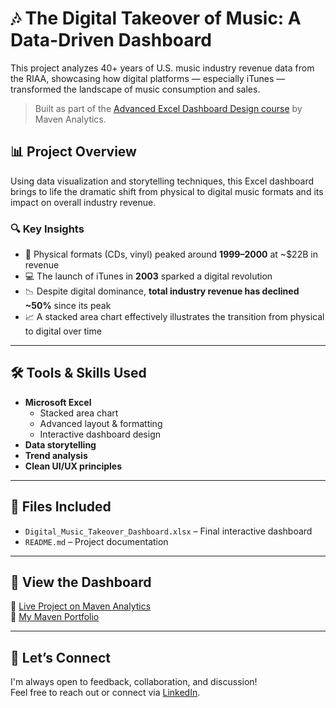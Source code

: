 # 🎶 The Digital Takeover of Music: A Data-Driven Dashboard

This project analyzes 40+ years of U.S. music industry revenue data from the RIAA, showcasing how digital platforms — especially iTunes — transformed the landscape of music consumption and sales.

> Built as part of the [Advanced Excel Dashboard Design course](https://mavenanalytics.io/) by Maven Analytics.

## 📊 Project Overview

Using data visualization and storytelling techniques, this Excel dashboard brings to life the dramatic shift from physical to digital music formats and its impact on overall industry revenue.

### 🔍 Key Insights

- 📀 Physical formats (CDs, vinyl) peaked around **1999–2000** at ~$22B in revenue  
- 💻 The launch of iTunes in **2003** sparked a digital revolution  
- 📉 Despite digital dominance, **total industry revenue has declined ~50%** since its peak  
- 📈 A stacked area chart effectively illustrates the transition from physical to digital over time

---

## 🛠 Tools & Skills Used

- **Microsoft Excel**
  - Stacked area chart
  - Advanced layout & formatting
  - Interactive dashboard design
- **Data storytelling**
- **Trend analysis**
- **Clean UI/UX principles**

---

## 📎 Files Included

- `Digital_Music_Takeover_Dashboard.xlsx` – Final interactive dashboard  
- `README.md` – Project documentation

---

## 📁 View the Dashboard

🔗 [Live Project on Maven Analytics](https://mavenanalytics.io/project/34179)  
🔗 [My Maven Portfolio](https://mavenanalytics.io/profile/Arun-R95)

---

## 🤝 Let’s Connect

I'm always open to feedback, collaboration, and discussion!  
Feel free to reach out or connect via [LinkedIn](https://www.linkedin.com/in/arun-r95/).



